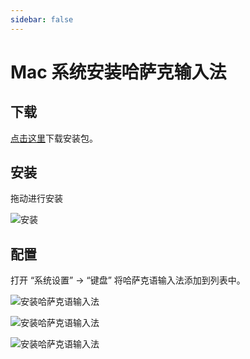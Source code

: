 ```yaml
---
sidebar: false
---
```


# Mac 系统安装哈萨克输入法

## 下载

[点击这里](kazak.dmg)下载安装包。

## 安装 

拖动进行安装

![安装](instal-mac-key.png)

## 配置

打开 “系统设置” -> “键盘” 将哈萨克语输入法添加到列表中。

![安装哈萨克语输入法](instal-keyboaed.png)

![安装哈萨克语输入法](mac-add-key.png)

![安装哈萨克语输入法](mac-select-kaz.png)



